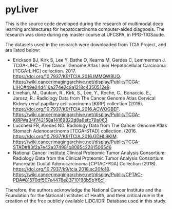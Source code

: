 # pyLiver

This is the source code developed during the research of multimodal deep learning architectures for hepatocarcinoma computer-aided diagnosis. The research was done during my master course at UFCSPA, in PPG-TIGSaude.

The datasets used in the research were downloaded from TCIA Project, and are listed below:

- Erickson BJ, Kirk S, Lee Y, Bathe O, Kearns M, Gerdes C, Lemmerman J. TCGA-LIHC - The Cancer Genome Atlas Liver Hepatocellular Carcinoma [TCGA-LIHC] collection. 2017. https://doi.org/10.7937/K9/TCIA.2016.IMMQW8UQ. https://wiki.cancerimagingarchive.net/display/Public/TCGA-LIHC#49e04d416a274e2c9a1218c4350512e9.
- Linehan, M., Gautam, R., Kirk, S., Lee, Y., Roche, C., Bonaccio, E., Jarosz, R.: Radiology Data from The Cancer Genome Atlas Cervical Kidney renal papillary cell carcinoma [KIRP] collection (2016). https://doi.org/10.7937/K9/TCIA.2016.ACWOGBEF. https://wiki.cancerimagingarchive.net/display/Public/TCGA-KIRP#a34f742158a14169822d8a6efc79a063
- Lucchesi FR, Aredes ND. Radiology Data from The Cancer Genome Atlas Stomach Adenocarcinoma [TCGA-STAD] collection. (2016. https://doi.org/10.7937/K9/TCIA.2016.GDHL9KIM. https://wiki.cancerimagingarchive.net/display/Public/TCGA-STAD#83f2a7e42a374981b8085c22815065d6
- National Cancer Institute Clinical Proteomic Tumor Analysis Consortium: Radiology Data from the Clinical Proteomic Tumor Analysis Consortium Pancreatic Ductal Adenocarcinoma [CPTAC-PDA] Collection (2018). https://doi.org/10.7937/k9/tcia.2018.sc20fo18. https://wiki.cancerimagingarchive.net/display/Public/CPTAC-PDA#81570df507e4478e83710196b5b1f6c1. 

Therefore, the authors acknowledge the National Cancer Institute and the Foundation for the National Institutes of Health, and their critical role in the creation of the free publicly available LIDC/IDRI Database used in this study.
